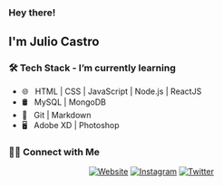 <h3> Hey there!</h3>
<h2> I'm Julio Castro</h2>

<h3>🛠 Tech Stack - I’m currently learning</h3>

- 🌐 &nbsp; HTML | CSS | JavaScript | Node.js | ReactJS
- 🛢 &nbsp; MySQL | MongoDB
- 🔧 &nbsp; Git | Markdown
- 🖥 &nbsp; Adobe XD | Photoshop

<h3> 🤝🏻 Connect with Me </h3>

<p align="center">
<a href="https://www.juxcca.com/"><img alt="Website" src="https://img.shields.io/badge/Website-www.juxcca.com-blue?style=flat-square&logo=google-chrome"></a>
<a href="https://www.instagram.com/juxcca/"><img alt="Instagram" src="https://img.shields.io/badge/Instagram-juxcca-blue?style=flat-square&logo=instagram"></a>
<a href="https://www.twitter.com/juxcca/"><img alt="Twitter" src="https://img.shields.io/badge/Twitter-juxcca-blue?style=flat-square&logo=instagram"></a>
</p>
<!--
**juxcca/juxcca** is a ✨ _special_ ✨ repository because its `README.md` (this file) appears on your GitHub profile.

Here are some ideas to get you started:

- 🔭 I’m currently working on ...
- 🌱 I’m currently learning ...
- 👯 I’m looking to collaborate on ...
- 🤔 I’m looking for help with ...
- 💬 Ask me about ...
- 📫 How to reach me: ...
- 😄 Pronouns: ...
- ⚡ Fun fact: ...
- 💻 &nbsp; React | Java | C++ | R (Statistics) | MATLAB
<a href="mailto:avsingh@umass.edu"><img alt="Email" src="https://img.shields.io/badge/Email-avsingh@umass.edu-blue?style=flat-square&logo=gmail"></a>
-->
